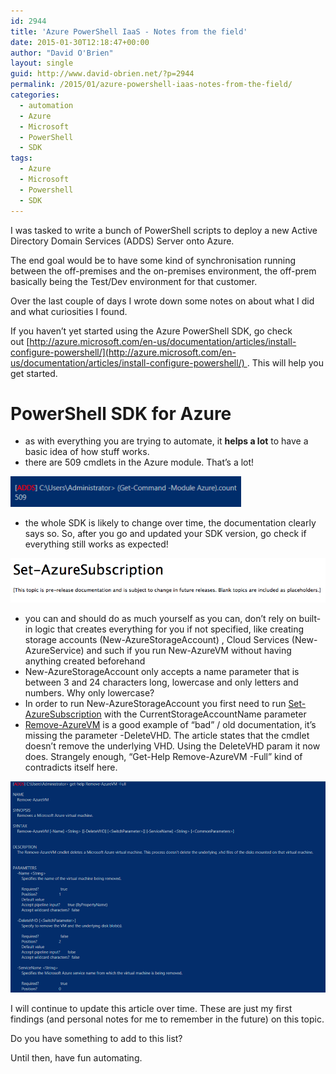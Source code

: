 ```yaml
---
id: 2944
title: 'Azure PowerShell IaaS - Notes from the field'
date: 2015-01-30T12:18:47+00:00
author: "David O'Brien"
layout: single
guid: http://www.david-obrien.net/?p=2944
permalink: /2015/01/azure-powershell-iaas-notes-from-the-field/
categories:
  - automation
  - Azure
  - Microsoft
  - PowerShell
  - SDK
tags:
  - Azure
  - Microsoft
  - Powershell
  - SDK
---
```

I was tasked to write a bunch of PowerShell scripts to deploy a new Active Directory Domain Services (ADDS) Server onto Azure.

The end goal would be to have some kind of synchronisation running between the off-premises and the on-premises environment, the off-prem basically being the Test/Dev environment for that customer.

Over the last couple of days I wrote down some notes on about what I did and what curiosities I found.

If you haven’t yet started using the Azure PowerShell SDK, go check out [http://azure.microsoft.com/en-us/documentation/articles/install-configure-powershell/](http://azure.microsoft.com/en-us/documentation/articles/install-configure-powershell/) . This will help you get started.

# PowerShell SDK for Azure

* as with everything you are trying to automate, it **helps a lot** to have a basic idea of how stuff works.
* there are 509 cmdlets in the Azure module. That’s a lot!

![image](/media/2015/01/1422578282_full.png)

* the whole SDK is likely to change over time, the documentation clearly says so. So, after you go and updated your SDK version, go check if everything still works as expected!

![image](/media/2015/01/1422434319_full.png)

* you can and should do as much yourself as you can, don’t rely on built-in logic that creates everything for you if not specified, like creating storage accounts (New-AzureStorageAccount) , Cloud Services (New-AzureService) and such if you run New-AzureVM without having anything created beforehand
* New-AzureStorageAccount only accepts a name parameter that is between 3 and 24 characters long, lowercase and only letters and numbers. Why only lowercase?
* In order to run New-AzureStorageAccount you first need to run [Set-AzureSubscription](https://msdn.microsoft.com/en-us/library/dn495189.aspx) with the CurrentStorageAccountName parameter
* [Remove-AzureVM](https://msdn.microsoft.com/en-us/library/azure/dn495264.aspx) is a good example of “bad” / old documentation, it’s missing the parameter -DeleteVHD. The article states that the cmdlet doesn’t remove the underlying VHD. Using the DeleteVHD param it now does. Strangely enough, “Get-Help Remove-AzureVM -Full” kind of contradicts itself here.

![image](/media/2015/01/1422492443_full.png)

I will continue to update this article over time. These are just my first findings (and personal notes for me to remember in the future) on this topic.

Do you have something to add to this list?

Until then, have fun automating.
